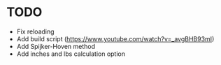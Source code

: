 # TODO

* Fix reloading
* Add build script (https://www.youtube.com/watch?v=_avgBHB93mI)
* Add Spijker-Hoven method
* Add inches and lbs calculation option
